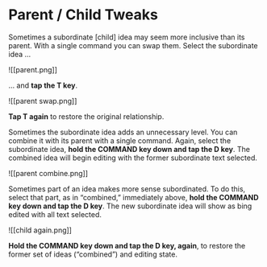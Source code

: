 # Parent / Child Tweaks

Sometimes a subordinate [child] idea may seem more inclusive than its parent. With a single command you can swap them. Select the subordinate idea …

![[parent.png]]

… and **tap the T key**.

![[parent swap.png]]

**Tap T again** to restore the original relationship.

Sometimes the subordinate idea adds an unnecessary level. You can combine it with its parent with a single command. Again, select the subordinate idea, **hold the COMMAND key down and tap the D key**. The combined idea will begin editing with the former subordinate text selected.

![[parent combine.png]]

Sometimes part of an idea makes more sense subordinated. To do this, select that part, as in “combined,” immediately above, **hold the COMMAND key down and tap the D key**. The new subordinate idea will show as bing edited with all text selected.

![[child again.png]]

**Hold the COMMAND key down and tap the D key, again**, to restore the former set of ideas (“combined”) and editing state.